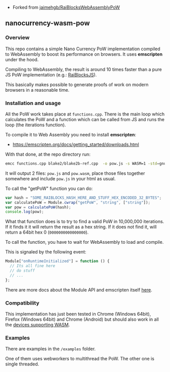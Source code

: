 - Forked from [jaimehgb/RaiBlocksWebAssemblyPoW](https://github.com/jaimehgb/RaiBlocksWebAssemblyPoW)

## nanocurrency-wasm-pow

### Overview

This repo contains a simple Nano Currency PoW implementation compiled to WebAssembly
to boost its performance on browsers. It uses **emscripten** under the hood.

Compiling to WebAssembly, the result is around 10 times faster than a pure JS PoW implementation (e.g.: [RaiBlocksJS](https://github.com/SergiySW/RaiBlocksJS/blob/master/rai.pow.js)).

This basically makes possible to generate proofs of work on modern browsers in a reasonable time.

### Installation and usage

All the PoW work takes place at <code>functions.cpp</code>.
There is the main loop which calculates the PoW and a function which
can be called from JS and runs the loop (the iterations function).

To compile it to Web Assembly you need to install **emscripten**:

- https://emscripten.org/docs/getting_started/downloads.html

With that done, at the repo directory run:

```bash
emcc functions.cpp blake2/blake2b-ref.cpp  -o pow.js -s WASM=1 -std=gnu++11 -O3 -s EXPORTED_FUNCTIONS="['getPoW']"
```

It will output 2 files: `pow.js` and `pow.wasm`, place those files together
somewhere and include `pow.js` in your html as usual.

To call the "getPoW" function you can do:

```javascript
var hash = "SOME_RAIBLOCKS_HASH_HERE_AND_STUFF_HEX_ENCODED_32_BYTES";
var calculatePoW = Module.cwrap("getPoW", "string", ["string"]);
var pow = calculatePoW(hash);
console.log(pow);
```

What that function does is to try to find a valid PoW in 10,000,000 iterations.
If it finds it it will return the result as a hex string.
If it does not find it, will return a 64bit hex 0 (`0000000000000000`).

To call the function, you have to wait for WebAssembly to load and compile.

This is signaled by the following event:

```javascript
Module["onRuntimeInitialized"] = function () {
  // Its all fine here
  // do stuff
  // ...
};
```

There are more docs about the Module API and emscripten itself [here](http://kripken.github.io/emscripten-site/docs/porting/connecting_cpp_and_javascript/index.html).

### Compatibility

This implementation has just been tested in Chrome (Windows 64bit), Firefox (Windows 64bit) and Chrome (Android) but should also work in
all the [devices supporting WASM](https://developer.mozilla.org/en-US/docs/WebAssembly#Browser_compatibility).

### Examples

There are examples in the `/examples` folder.

One of them uses webworkers to multithread the PoW. The other one is single threaded.
